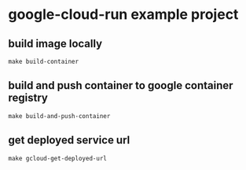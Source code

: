 # google-cloud-run example project

## build image locally

`make build-container`

## build and push container to google container registry

`make build-and-push-container`

## get deployed service url

`make gcloud-get-deployed-url`
